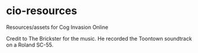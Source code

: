 # cio-resources
Resources/assets for Cog Invasion Online

Credit to The Brickster for the music. He recorded the Toontown soundtrack on a Roland SC-55.
